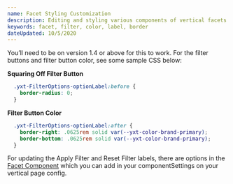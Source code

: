 ```yaml
---
name: Facet Styling Customization
description: Editing and styling various components of vertical facets
keywords: facet, filter, color, label, border
dateUpdated: 10/5/2020
---
```


You’ll need to be on version 1.4 or above for this to work. For the filter buttons and filter button color, see some sample CSS below:

**Squaring Off Filter Button**
```css
  .yxt-FilterOptions-optionLabel:before {
    border-radius: 0;
  }
 ```
  
**Filter Button Color**
```css
  .yxt-FilterOptions-optionLabel:after {
    border-right: .0625rem solid var(--yxt-color-brand-primary);
    border-bottom: .0625rem solid var(--yxt-color-brand-primary);
  }
  ```
  
  For updating the Apply Filter and Reset Filter labels, there are options in the [Facet Component](https://github.com/yext/answers#facets-component) which you can add in your componentSettings on your vertical page config.
  
